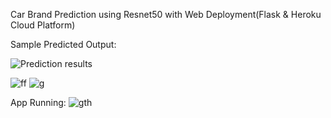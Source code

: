 
Car Brand Prediction using Resnet50 with Web Deployment(Flask &amp; Heroku Cloud Platform)

Sample Predicted Output:


![Prediction results](https://user-images.githubusercontent.com/56412471/137790614-7cab7ae9-08f5-4753-a2cd-c1707148482f.JPG)

![ff](https://user-images.githubusercontent.com/56412471/137790634-8d33f18f-aa63-4360-ad73-6c221f1ee535.JPG)
![g](https://user-images.githubusercontent.com/56412471/137790644-dfe95103-73f6-4ca7-9a6b-e7478db05e68.JPG)


App Running:
![gth](https://user-images.githubusercontent.com/56412471/137790727-6486cefe-8385-44bf-8b6e-7c17b15229e0.JPG)
